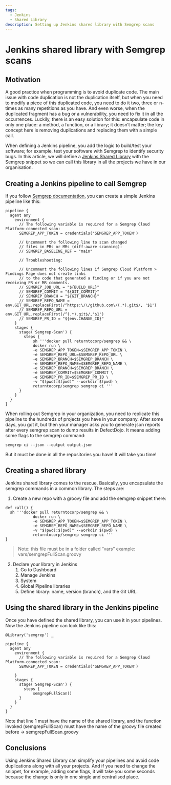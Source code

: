 ```yaml
---
tags:
  - Jenkins
  - Shared Library
description: Setting up Jenkins shared library with Semgrep scans
---
```


# Jenkins shared library with Semgrep scans

## Motivation
A good practice when programming is to avoid duplicate code. The main issue with code duplication is not the duplication itself, but when you need to modify a piece of this duplicated code, you need to do it two, three or n-times as many repetitions as you have. And even worse, when the duplicated fragment has a bug or a vulnerability, you need to fix it in all the occurrences.
Luckily, there is an easy solution for this: encapsulate code in only one place: a method, a function, or a library; it doesn’t matter; the key concept here is removing duplications and replacing them with a simple call.

When defining a Jenkins pipeline, you add the logic to build/test your software; for example, test your software with Semgrep to identify security bugs.
In this article, we will define a [Jenkins Shared Library](https://www.jenkins.io/doc/book/pipeline/shared-libraries/) with the Semgrep snippet so we can call this library in all the projects we have in our organisation.

## Creating a Jenkins pipeline to call Semgrep
If you follow [Semgrep documentation](https://semgrep.dev/docs/semgrep-ci/sample-ci-configs/#sample-jenkins-configuration-snippet), you can create a simple Jenkins pipeline like this:

`````
pipeline {
  agent any
    environment {
      // The following variable is required for a Semgrep Cloud Platform-connected scan:
      SEMGREP_APP_TOKEN = credentials('SEMGREP_APP_TOKEN')

      // Uncomment the following line to scan changed 
      // files in PRs or MRs (diff-aware scanning): 
      // SEMGREP_BASELINE_REF = "main"

      // Troubleshooting:

      // Uncomment the following lines if Semgrep Cloud Platform > Findings Page does not create links
      // to the code that generated a finding or if you are not receiving PR or MR comments.
      // SEMGREP_JOB_URL = "${BUILD_URL}"
      // SEMGREP_COMMIT = "${GIT_COMMIT}"
      // SEMGREP_BRANCH = "${GIT_BRANCH}"
      // SEMGREP_REPO_NAME = env.GIT_URL.replaceFirst(/^https:\/\/github.com\/(.*).git$/, '$1')
      // SEMGREP_REPO_URL = env.GIT_URL.replaceFirst(/^(.*).git$/,'$1')
      // SEMGREP_PR_ID = "${env.CHANGE_ID}"
    }
    stages {
      stage('Semgrep-Scan') {
        steps {
            sh '''docker pull returntocorp/semgrep && \
            docker run \
            -e SEMGREP_APP_TOKEN=$SEMGREP_APP_TOKEN \
            -e SEMGREP_REPO_URL=$SEMGREP_REPO_URL \
            -e SEMGREP_BRANCH=$SEMGREP_BRANCH \
            -e SEMGREP_REPO_NAME=$SEMGREP_REPO_NAME \
            -e SEMGREP_BRANCH=$SEMGREP_BRANCH \
            -e SEMGREP_COMMIT=$SEMGREP_COMMIT \
            -e SEMGREP_PR_ID=$SEMGREP_PR_ID \
            -v "$(pwd):$(pwd)" --workdir $(pwd) \
            returntocorp/semgrep semgrep ci '''
      }
    }
  }
}
`````

When rolling out Semgrep in your organization, you need to replicate this pipeline to the hundreds of projects you have in your company. 
After some days, you got it, but then your manager asks you to generate json reports after every semgrep scan to dump results in DefectDojo. It means adding some flags to the semgrep command:
`````
semgrep ci --json --output output.json
`````
But it must be done in all the repositories you have! It will take you time!

## Creating a shared library
Jenkins shared library comes to the rescue. Basically, you encapsulate the semgrep commands in a common library.
The steps are:

1. Create a new repo with a groovy file and add the semgrep snippet there:

`````
def call() {
  sh '''docker pull returntocorp/semgrep && \
            docker run \
            -e SEMGREP_APP_TOKEN=$SEMGREP_APP_TOKEN \
            -e SEMGREP_REPO_NAME=$SEMGREP_REPO_NAME \
            -v "$(pwd):$(pwd)" --workdir $(pwd) \
            returntocorp/semgrep semgrep ci '''
}
`````
> Note: this file must be in a folder called “vars” example: vars/semgrepFullScan.groovy

2. Declare your library in Jenkins
    1. Go to Dashboard
    2. Manage Jenkins 
    3. System
    4. Global Pipeline libraries
    5. Define library: name, version (branch), and the Git URL.

## Using the shared library in the Jenkins pipeline

Once you have defined the shared library, you can use it in your pipelines. Now the Jenkins pipeline can look like this:
`````
@Library('semgrep') _

pipeline {
  agent any
    environment {
      // The following variable is required for a Semgrep Cloud Platform-connected scan:
      SEMGREP_APP_TOKEN = credentials('SEMGREP_APP_TOKEN')

    }
    stages {
      stage('Semgrep-Scan') {
        steps {
            semgrepFullScan()
      }
    }
  }
}
`````
Note that line 1 must have the name of the shared library, and the function invoked (semgrepFullScan) must have the name of the groovy file created before -> semgrepFullScan.groovy

## Conclusions
Using Jenkins Shared Library can simplify your pipelines and avoid code duplications along with all your projects. And if you need to change the snippet, for example, adding some flags, it will take you some seconds because the change is only in one single and centralised place.
